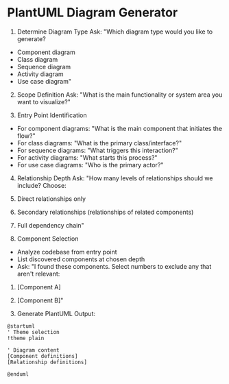 # PlantUML Diagram Generator

1. Determine Diagram Type
Ask: "Which diagram type would you like to generate?
- Component diagram
- Class diagram
- Sequence diagram
- Activity diagram
- Use case diagram"

2. Scope Definition
Ask: "What is the main functionality or system area you want to visualize?"

3. Entry Point Identification
- For component diagrams: "What is the main component that initiates the flow?"
- For class diagrams: "What is the primary class/interface?"
- For sequence diagrams: "What triggers this interaction?"
- For activity diagrams: "What starts this process?"
- For use case diagrams: "Who is the primary actor?"

4. Relationship Depth
Ask: "How many levels of relationships should we include? Choose:
1. Direct relationships only
2. Secondary relationships (relationships of related components)
3. Full dependency chain"

5. Component Selection
- Analyze codebase from entry point
- List discovered components at chosen depth
- Ask: "I found these components. Select numbers to exclude any that aren't relevant:
1. [Component A]
2. [Component B]"

6. Generate PlantUML
Output:
```plantuml
@startuml
' Theme selection
!theme plain

' Diagram content
[Component definitions]
[Relationship definitions]

@enduml
